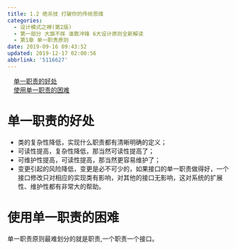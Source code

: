 ```yaml
---
title: 1.2 绝杀技 打破你的传统思维
categories: 
  - 设计模式之禅(第2版)
  - 第一部分 大旗不挥 谁敢冲锋 6大设计原则全新解读
  - 第1章 单一职责原则
date: 2019-09-16 09:43:52
updated: 2019-12-17 02:00:56
abbrlink: '5116627'
---
```

<div id='my_toc'><a href="/ReadingNotes/5116627/#单一职责的好处" class="header_1">单一职责的好处</a>&nbsp;<br><a href="/ReadingNotes/5116627/#使用单一职责的困难" class="header_1">使用单一职责的困难</a>&nbsp;<br></div>
<style>.header_1{margin-left: 1em;}.header_2{margin-left: 2em;}.header_3{margin-left: 3em;}.header_4{margin-left: 4em;}.header_5{margin-left: 5em;}.header_6{margin-left: 6em;}</style>
<!--more-->
<script>if (navigator.platform.search('arm')==-1){document.getElementById('my_toc').style.display = 'none';}var e,p = document.getElementsByTagName('p');while (p.length>0) {e = p[0];e.parentElement.removeChild(e);}</script>

<!--end-->
<!--SSTStart-->
# 单一职责的好处 #
- 类的复杂性降低，实现什么职责都有清晰明确的定义；
- 可读性提高，复杂性降低，那当然可读性提高了；
- 可维护性提高，可读性提高，那当然更容易维护了；
- 变更引起的风险降低，变更是必不可少的，如果接口的单一职责做得好，一个接口修改只对相应的实现类有影响，对其他的接口无影响，这对系统的扩展性、维护性都有非常大的帮助。

# 使用单一职责的困难 #
单一职责原则最难划分的就是职责,一个职责一个接口。
<!--SSTStop-->

